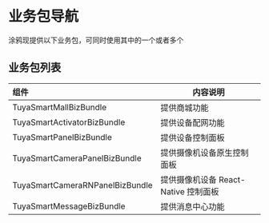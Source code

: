 # 业务包导航

涂鸦现提供以下业务包，可同时使用其中的一个或者多个

## 业务包列表

| 组件                            | 内容说明                             |
| :------------------------------ | ------------------------------------ |
| TuyaSmartMallBizBundle          | 提供商城功能                         |
| TuyaSmartActivatorBizBundle     | 提供设备配网功能                     |
| TuyaSmartPanelBizBundle         | 提供设备控制面板                     |
| TuyaSmartCameraPanelBizBundle   | 提供摄像机设备原生控制面板           |
| TuyaSmartCameraRNPanelBizBundle | 提供摄像机设备 React-Native 控制面板 |
| TuyaSmartMessageBizBundle       | 提供消息中心功能                     |

